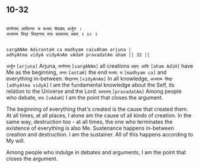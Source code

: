 ## 10-32


```shloka-sa

सर्गाणाम् आदिरन्तः च मध्यम् चैवाहम् अर्जुन ।
अध्यात्म विद्या विद्यानाम् वादः प्रवदताम् अहम् ॥ ३२ ॥

```
```shloka-sa-hk

sargANAm AdirantaH ca madhyam caivAham arjuna |
adhyAtma vidyA vidyAnAm vAdaH pravadatAm aham || 32 ||

```
`अर्जुन` `[arjuna]` Arjuna, `सर्गाणाम्` `[sargANAm]` all creations `अहम् आदिः` `[aham AdiH]` have Me as the beginning, `अन्तः` `[antaH]` the end `मध्यम् च` `[madhyam ca]` and everything in-between. `विद्यानाम्` `[vidyAnAm]` In all knowledge, `अध्यात्म विद्या` `[adhyAtma vidyA]` I am the fundamental knowledge about the Self, its relation to the Universe and the Lord. `प्रवदताम्` `[pravadatAm]` Among people who debate, `वादः` `[vAdaH]` I am the point that closes the argument.

The beginning of everything that's created is the cause that created them. At all times, at all places, I alone am the cause of all kinds of creation. In the same way, destruction too - at all times, the one who terminates the existence of everything is also Me. Sustenance happens in-between creation and destruction. I am the sustainer. All of this happens according to My will.

Among people who indulge in debates and arguments, I am the point that closes the argument.


